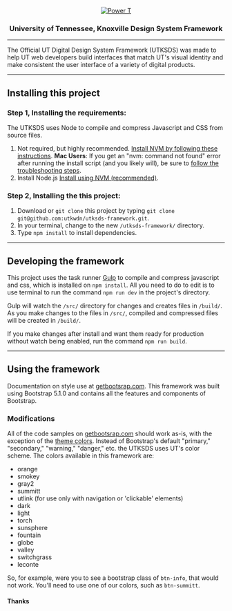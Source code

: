 <p align="center">
  <a href="https://www.utk.edu/">
    <img src="https://images.utk.edu/designsystem/2020/assets/i/icon-114x114.png" alt="Power T">
  </a>
</p>

<h3 align="center">University of Tennessee, Knoxville Design System Framework</h3>

---

The Official UT Digital Design System Framework (UTKSDS) was made to help UT web developers build interfaces that match UT's visual identity and make consistent the user interface of a variety of digital products.

---

## Installing this project

### Step 1, Installing the requirements:

The UTKSDS uses Node to compile and compress Javascript and CSS from source files.

1. Not required, but highly recommended. [Install NVM by following these instructions](https://github.com/nvm-sh/nvm#installing-and-updating). **Mac Users**: If you get an "nvm: command not found" error after running the install script (and you likely will), be sure to [follow the troubleshooting steps](https://github.com/nvm-sh/nvm#troubleshooting-on-macos).
2. Install Node.js [Install using NVM (recommended)](https://www.linode.com/docs/guides/how-to-install-use-node-version-manager-nvm/#using-nvm-to-install-node).

### Step 2, Installing the this project:

1. Download or `git clone` this project by typing `git clone git@github.com:utkwdn/utksds-framework.git`.
2. In your terminal, change to the new `/utksds-framework/` directory.
3. Type `npm install` to install dependencies.

---

## Developing the framework

This project uses the task runner [Gulp](https://gulpjs.com/) to compile and compress javascript and css, which is installed on `npm install`. All you need to do to edit is to use terminal to run the command `npm run dev` in the project's directory.

Gulp will watch the `/src/` directory for changes and creates files in `/build/`. As you make changes to the files in `/src/`, compiled and compressed files will be created in `/build/`.

If you make changes after install and want them ready for production without watch being enabled, run the command `npm run build`.

---

## Using the framework

Documentation on style use at [getbootsrap.com](https://getbootstrap.com). This framework was built using Bootstrap 5.1.0 and contains all the features and components of Bootstrap.

### Modifications

All of the code samples on [getbootsrap.com](https://getbootstrap.com) should work as-is, with the exception of the [theme colors](https://getbootstrap.com/docs/5.1/customize/color/). Instead of Bootstrap's default "primary," "secondary," "warning," "danger," etc. the UTKSDS uses UT's color scheme. The colors available in this framework are:

- orange
- smokey
- gray2
- summitt
- utlink (for use only with navigation or 'clickable' elements)
- dark
- light
- torch
- sunsphere
- fountain
- globe
- valley
- switchgrass
- leconte

So, for example, were you to see a bootstrap class of `btn-info`, that would not work. You'll need to use one of our colors, such as `btn-summitt`.

#### Thanks
